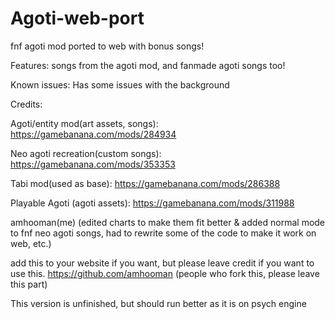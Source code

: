 # Agoti-web-port
fnf agoti mod ported to web with bonus songs!

Features:
songs from the agoti mod, and fanmade agoti songs too!

Known issues:
Has some issues with the background

Credits:

Agoti/entity mod(art assets, songs):
https://gamebanana.com/mods/284934

Neo agoti recreation(custom songs):
https://gamebanana.com/mods/353353

Tabi mod(used as base):
https://gamebanana.com/mods/286388

Playable Agoti (agoti assets):
https://gamebanana.com/mods/311988

amhooman(me) (edited charts to make them fit better & added normal mode to fnf neo agoti songs, had to rewrite some of the code to make it work on web, etc.)

add this to your website if you want, but please leave credit if you want to use this. https://github.com/amhooman (people who fork this, please leave this part)

This version is unfinished, but should run better as it is on psych engine

